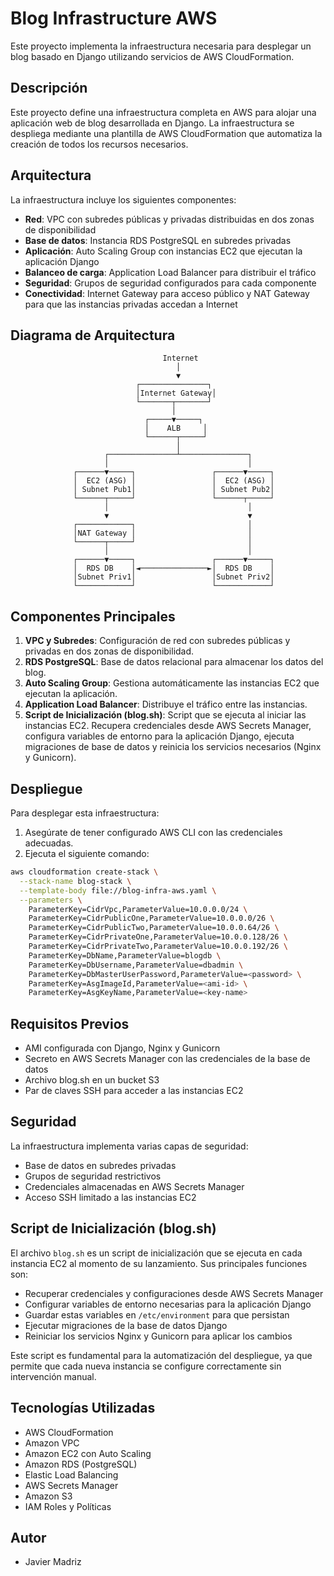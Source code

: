 # Blog Infrastructure AWS

Este proyecto implementa la infraestructura necesaria para desplegar un blog basado en Django utilizando servicios de AWS CloudFormation.

## Descripción

Este proyecto define una infraestructura completa en AWS para alojar una aplicación web de blog desarrollada en Django. La infraestructura se despliega mediante una plantilla de AWS CloudFormation que automatiza la creación de todos los recursos necesarios.

## Arquitectura

La infraestructura incluye los siguientes componentes:

- **Red**: VPC con subredes públicas y privadas distribuidas en dos zonas de disponibilidad
- **Base de datos**: Instancia RDS PostgreSQL en subredes privadas
- **Aplicación**: Auto Scaling Group con instancias EC2 que ejecutan la aplicación Django
- **Balanceo de carga**: Application Load Balancer para distribuir el tráfico
- **Seguridad**: Grupos de seguridad configurados para cada componente
- **Conectividad**: Internet Gateway para acceso público y NAT Gateway para que las instancias privadas accedan a Internet

## Diagrama de Arquitectura

```
                                  Internet
                                     │
                                     ▼
                            ┌───────────────┐
                            │Internet Gateway│
                            └───────┬───────┘
                                    │
                              ┌─────▼─────┐
                              │    ALB     │
                              └──────┬─────┘
                                     │
                     ┌───────────────┴───────────────┐
                     │                               │
              ┌──────▼─────┐                 ┌──────▼─────┐
              │  EC2 (ASG) │                 │  EC2 (ASG) │
              │ Subnet Pub1│                 │ Subnet Pub2│
              └──────┬─────┘                 └──────┬─────┘
                     │                               │
                     ▼                               ▼
              ┌────────────┐                         │
              │NAT Gateway │                         │
              └──────┬─────┘                         │
                     │                               │
              ┌──────▼─────┐                 ┌──────▼─────┐
              │  RDS DB    │◄───────────────►│  RDS DB    │
              │Subnet Priv1│                 │Subnet Priv2│
              └────────────┘                 └────────────┘
```

## Componentes Principales

1. **VPC y Subredes**: Configuración de red con subredes públicas y privadas en dos zonas de disponibilidad.
2. **RDS PostgreSQL**: Base de datos relacional para almacenar los datos del blog.
3. **Auto Scaling Group**: Gestiona automáticamente las instancias EC2 que ejecutan la aplicación.
4. **Application Load Balancer**: Distribuye el tráfico entre las instancias.
5. **Script de Inicialización (blog.sh)**: Script que se ejecuta al iniciar las instancias EC2. Recupera credenciales desde AWS Secrets Manager, configura variables de entorno para la aplicación Django, ejecuta migraciones de base de datos y reinicia los servicios necesarios (Nginx y Gunicorn).

## Despliegue

Para desplegar esta infraestructura:

1. Asegúrate de tener configurado AWS CLI con las credenciales adecuadas.
2. Ejecuta el siguiente comando:

```bash
aws cloudformation create-stack \
  --stack-name blog-stack \
  --template-body file://blog-infra-aws.yaml \
  --parameters \
    ParameterKey=CidrVpc,ParameterValue=10.0.0.0/24 \
    ParameterKey=CidrPublicOne,ParameterValue=10.0.0.0/26 \
    ParameterKey=CidrPublicTwo,ParameterValue=10.0.0.64/26 \
    ParameterKey=CidrPrivateOne,ParameterValue=10.0.0.128/26 \
    ParameterKey=CidrPrivateTwo,ParameterValue=10.0.0.192/26 \
    ParameterKey=DbName,ParameterValue=blogdb \
    ParameterKey=DbUsername,ParameterValue=dbadmin \
    ParameterKey=DbMasterUserPassword,ParameterValue=<password> \
    ParameterKey=AsgImageId,ParameterValue=<ami-id> \
    ParameterKey=AsgKeyName,ParameterValue=<key-name>
```

## Requisitos Previos

- AMI configurada con Django, Nginx y Gunicorn
- Secreto en AWS Secrets Manager con las credenciales de la base de datos
- Archivo blog.sh en un bucket S3
- Par de claves SSH para acceder a las instancias EC2

## Seguridad

La infraestructura implementa varias capas de seguridad:
- Base de datos en subredes privadas
- Grupos de seguridad restrictivos
- Credenciales almacenadas en AWS Secrets Manager
- Acceso SSH limitado a las instancias EC2

## Script de Inicialización (blog.sh)

El archivo `blog.sh` es un script de inicialización que se ejecuta en cada instancia EC2 al momento de su lanzamiento. Sus principales funciones son:

- Recuperar credenciales y configuraciones desde AWS Secrets Manager
- Configurar variables de entorno necesarias para la aplicación Django
- Guardar estas variables en `/etc/environment` para que persistan
- Ejecutar migraciones de la base de datos Django
- Reiniciar los servicios Nginx y Gunicorn para aplicar los cambios

Este script es fundamental para la automatización del despliegue, ya que permite que cada nueva instancia se configure correctamente sin intervención manual.

## Tecnologías Utilizadas

- AWS CloudFormation
- Amazon VPC
- Amazon EC2 con Auto Scaling
- Amazon RDS (PostgreSQL)
- Elastic Load Balancing
- AWS Secrets Manager
- Amazon S3
- IAM Roles y Políticas

## Autor

- Javier Madriz